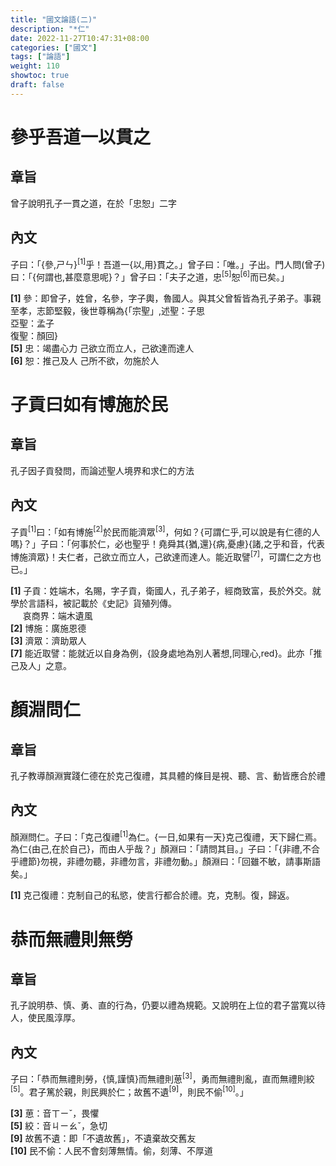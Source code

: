 ```yaml
---
title: "國文論語(二)"
description: "*仁"
date: 2022-11-27T10:47:31+08:00
categories: ["國文"]
tags: ["論語"]
weight: 110
showtoc: true
draft: false
---
```


# 參乎吾道一以貫之
## 章旨
曾子說明孔子一貫之道，在於「忠恕」二字

## 內文
子曰：「{參,ㄕㄣ}<sup>[1]</sup>乎！吾道一{以,用}貫之。」曾子曰：「唯。」子出。門人問(曾子)曰：「{何謂也,甚麼意思呢}？」曾子曰：「夫子之道，忠<sup>[5]</sup>恕<sup>[6]</sup>而已矣。」

**[1]** 參：即曾子，姓曾，名參，字子輿，魯國人。與其父曾皙皆為孔子弟子。事親至孝，志節堅毅，後世尊稱為{「宗聖」,述聖：子思<br>亞聖：孟子<br>復聖：顏回}  
**[5]** 忠：竭盡心力 <red>己欲立而立人，己欲達而達人</red>  
**[6]** 恕：推己及人 <red>己所不欲，勿施於人</red>  

# 子貢曰如有博施於民
## 章旨
孔子因子貢發問，而論述聖人境界和求仁的方法

## 內文
子貢<sup>[1]</sup>曰：「如有博施<sup>[2]</sup>於民而能濟眾<sup>[3]</sup>，何如？{可謂仁乎,可以說是有仁德的人嗎}？」子曰：「何事於仁，必也聖乎！堯舜其{猶,還}{病,憂慮}{諸,之乎和音，代表博施濟眾}！夫仁者，己欲立而立人，己欲達而達人。能近取譬<sup>[7]</sup>，可謂仁之方也已。」

**[1]** 子貢：姓端木，名賜，字子貢，衛國人，孔子弟子，經商致富，長於外交。就學於言語科，被記載於《史記》貨殖列傳。  
&nbsp;&nbsp;&nbsp;&nbsp;&nbsp;哀商界：端木遺風  
**[2]** 博施：廣施恩德  
**[3]** 濟眾：濟助眾人  
**[7]** 能近取譬：能就近以自身為例，{設身處地為別人著想,<red>同理心</red>,red}。此亦「推己及人」之意。

# 顏淵問仁
## 章旨
孔子教導顏淵實踐仁德在於克己復禮，其具體的條目是視、聽、言、動皆應合於禮

## 內文
顏淵問仁。子曰：「克己復禮<sup>[1]</sup>為仁。{一日,如果有一天}克己復禮，天下歸仁焉。為仁{由己,在於自己}，而由人乎哉？」顏淵曰：「請問其目。」子曰：「{非禮,不合乎禮節}勿視，非禮勿聽，非禮勿言，非禮勿動。」顏淵曰：「回雖不敏，請事斯語矣。」

**[1]** 克己復禮：克制自己的私慾，使言行都合於禮。克，克制。復，歸返。

# 恭而無禮則無勞
## 章旨
孔子說明恭、慎、勇、直的行為，仍要以禮為規範。又說明在上位的君子當寬以待人，使民風淳厚。

## 內文
子曰：「恭而無禮則勞，{慎,謹慎}而無禮則葸<sup>[3]</sup>，勇而無禮則亂，直而無禮則絞<sup>[5]</sup>。君子篤於親，則民興於仁；故舊不遺<sup>[9]</sup>，則民不偷<sup>[10]</sup>。」

**[3]** 葸：音ㄒㄧˇ，畏懼  
**[5]** 絞：音ㄐㄧㄠˇ，急切  
**[9]** 故舊不遺：即「不遺故舊」，不遺棄故交舊友  
**[10]** 民不偷：人民不會刻薄無情。偷，刻薄、不厚道  